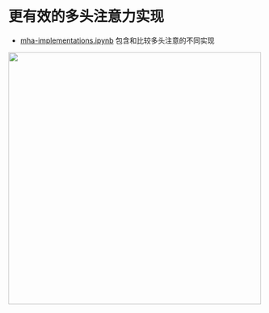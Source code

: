 # 更有效的多头注意力实现

- [mha-implementations.ipynb](mha-implementations.ipynb) 包含和比较多头注意的不同实现

<a href="mha-implementations.ipynb"><img src="https://sebastianraschka.com/images/LLMs-from-scratch-images/bonus/mha-benchmark/mha-comparison.webp" width="500px"></a>